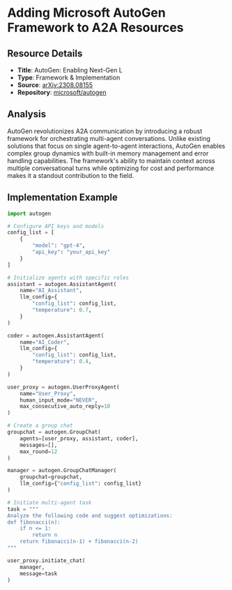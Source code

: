 # Adding Microsoft AutoGen Framework to A2A Resources

## Resource Details
- **Title**: AutoGen: Enabling Next-Gen L
- **Type**: Framework & Implementation
- **Source**: [arXiv:2308.08155](https://arxiv.org/abs/2308.08155)
- **Repository**: [microsoft/autogen](https://github.com/microsoft/autogen)

## Analysis
AutoGen revolutionizes A2A communication by introducing a robust framework for orchestrating multi-agent conversations. Unlike existing solutions that focus on single agent-to-agent interactions, AutoGen enables complex group dynamics with built-in memory management and error handling capabilities. The framework's ability to maintain context across multiple conversational turns while optimizing for cost and performance makes it a standout contribution to the field.

## Implementation Example
```python
import autogen

# Configure API keys and models
config_list = [
    {
        "model": "gpt-4",
        "api_key": "your_api_key"
    }
]

# Initialize agents with specific roles
assistant = autogen.AssistantAgent(
    name="AI_Assistant",
    llm_config={
        "config_list": config_list,
        "temperature": 0.7,
    }
)

coder = autogen.AssistantAgent(
    name="AI_Coder",
    llm_config={
        "config_list": config_list,
        "temperature": 0.4,
    }
)

user_proxy = autogen.UserProxyAgent(
    name="User_Proxy",
    human_input_mode="NEVER",
    max_consecutive_auto_reply=10
)

# Create a group chat
groupchat = autogen.GroupChat(
    agents=[user_proxy, assistant, coder],
    messages=[],
    max_round=12
)

manager = autogen.GroupChatManager(
    groupchat=groupchat,
    llm_config={"config_list": config_list}
)

# Initiate multi-agent task
task = """
Analyze the following code and suggest optimizations:
def fibonacci(n):
    if n <= 1:
        return n
    return fibonacci(n-1) + fibonacci(n-2)
"""

user_proxy.initiate_chat(
    manager,
    message=task
)
